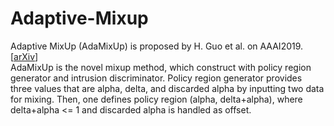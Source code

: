 # Adaptive-Mixup
Adaptive MixUp (AdaMixUp) is proposed by H. Guo et al. on AAAI2019. [[arXiv](https://arxiv.org/abs/1809.02499)]\
AdaMixUp is the novel mixup method, which construct with policy region generator and intrusion discriminator.
Policy region generator provides three values that are alpha, delta, and discarded alpha by inputting two data for mixing.
Then, one defines policy region (alpha, delta+alpha), where delta+alpha <= 1 and discarded alpha is handled as offset.
